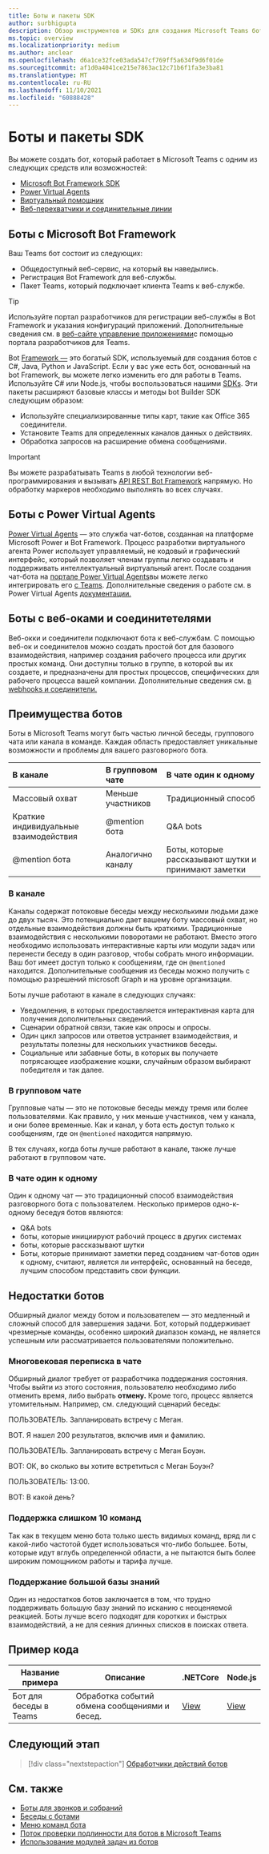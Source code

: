 ```yaml
---
title: Боты и пакеты SDK
author: surbhigupta
description: Обзор инструментов и SDKs для создания Microsoft Teams ботов.
ms.topic: overview
ms.localizationpriority: medium
ms.author: anclear
ms.openlocfilehash: d6a1ce32fce03ada547cf769ff5a634f9d6f01de
ms.sourcegitcommit: af1d0a4041ce215e7863ac12c71b6f1fa3e3ba81
ms.translationtype: MT
ms.contentlocale: ru-RU
ms.lasthandoff: 11/10/2021
ms.locfileid: "60888428"
---
```

# <a name="bots-and-sdks"></a>Боты и пакеты SDK

Вы можете создать бот, который работает в Microsoft Teams с одним из следующих средств или возможностей:

* [Microsoft Bot Framework SDK](#bots-with-the-microsoft-bot-framework)
* [Power Virtual Agents](#bots-with-power-virtual-agents)
* [Виртуальный помощник](~/samples/virtual-assistant.md)
* [Веб-перехватчики и соединительные линии](#bots-with-webhooks-and-connectors)

## <a name="bots-with-the-microsoft-bot-framework"></a>Боты с Microsoft Bot Framework

Ваш Teams бот состоит из следующих:

* Общедоступный веб-сервис, на который вы наведылись.
* Регистрация Bot Framework для веб-службы.
* Пакет Teams, который подключает клиента Teams к веб-службе.

> [!TIP]
> Используйте портал разработчиков для регистрации веб-службы в Bot Framework и указания конфигураций приложений. Дополнительные сведения см. в [веб-сайте управление приложениями](~/concepts/build-and-test/teams-developer-portal.md)с помощью портала разработчиков для Teams.

Bot [Framework —](https://dev.botframework.com/) это богатый SDK, используемый для создания ботов с C#, Java, Python и JavaScript. Если у вас уже есть бот, основанный на bot Framework, вы можете легко изменить его для работы в Teams. Используйте C# или Node.js, чтобы воспользоваться нашими [SDKs](/microsoftteams/platform/#pivot=sdk-tools). Эти пакеты расширяют базовые классы и методы bot Builder SDK следующим образом:

* Используйте специализированные типы карт, такие как Office 365 соединители.
* Установите Teams для определенных каналов данных о действиях.
* Обработка запросов на расширение обмена сообщениями.

> [!IMPORTANT]
> Вы можете разрабатывать Teams в любой технологии веб-программирования и вызывать [API REST Bot Framework](/bot-framework/rest-api/bot-framework-rest-overview) напрямую. Но обработку маркеров необходимо выполнять во всех случаях.

## <a name="bots-with-power-virtual-agents"></a>Боты с Power Virtual Agents

[Power Virtual Agents](/power-virtual-agents/fundamentals-what-is-power-virtual-agents) — это служба чат-ботов, созданная на платформе Microsoft Power и Bot Framework. Процесс разработки виртуального агента Power использует управляемый, не кодовый и графический интерфейс, который позволяет членам группы легко создавать и поддерживать интеллектуальный виртуальный агент. После создания чат-бота на [портале Power Virtual Agents](https://powervirtualagents.microsoft.com)вы можете легко интегрировать его [с Teams](how-to/add-power-virtual-agents-bot-to-teams.md). Дополнительные сведения о работе см. в Power Virtual Agents [документации.](/power-virtual-agents)

## <a name="bots-with-webhooks-and-connectors"></a>Боты с веб-оками и соединитетелями

Веб-окки и соединители подключают бота к веб-службам. С помощью веб-ок и соединителов можно создать простой бот для базового взаимодействия, например создания рабочего процесса или других простых команд. Они доступны только в группе, в которой вы их создаете, и предназначены для простых процессов, специфических для рабочего процесса вашей компании. Дополнительные сведения см. [в webhooks и соединители.](~/webhooks-and-connectors/what-are-webhooks-and-connectors.md)

## <a name="advantages-of-bots"></a>Преимущества ботов

Боты в Microsoft Teams могут быть частью личной беседы, группового чата или канала в команде. Каждая область предоставляет уникальные возможности и проблемы для вашего разговорного бота.

| В канале | В групповом чате | В чате один к одному |
| :-- | :-- | :-- |
| Массовый охват | Меньше участников | Традиционный способ |
| Краткие индивидуальные взаимодействия | @mention бота  | Q&A bots |
| @mention бота | Аналогично каналу | Боты, которые рассказывают шутки и принимают заметки |

### <a name="in-a-channel"></a>В канале

Каналы содержат потоковые беседы между несколькими людьми даже до двух тысяч. Это потенциально дает вашему боту массовый охват, но отдельные взаимодействия должны быть краткими. Традиционные взаимодействия с несколькими поворотами не работают. Вместо этого необходимо использовать интерактивные карты или модули задач или перенести беседу в один разговор, чтобы собрать много информации. Ваш бот имеет доступ только к сообщениям, где он `@mentioned` находится. Дополнительные сообщения из беседы можно получить с помощью разрешений microsoft Graph и на уровне организации.

Боты лучше работают в канале в следующих случаях:

* Уведомления, в которых предоставляется интерактивная карта для получения дополнительных сведений.
* Сценарии обратной связи, такие как опросы и опросы.
* Один цикл запросов или ответов устраняет взаимодействия, и результаты полезны для нескольких участников беседы.
* Социальные или забавные боты, в которых вы получаете потрясающее изображение кошки, случайным образом выбирают победителя и так далее.

### <a name="in-a-group-chat"></a>В групповом чате

Групповые чаты — это не потоковые беседы между тремя или более пользователями. Как правило, у них меньше участников, чем у канала, и они более временные. Как и канал, у бота есть доступ только к сообщениям, где он `@mentioned` находится напрямую.

В тех случаях, когда боты лучше работают в канале, также лучше работают в групповом чате.

### <a name="in-a-one-to-one-chat"></a>В чате один к одному

Один к одному чат — это традиционный способ взаимодействия разговорного бота с пользователем. Несколько примеров одно-к-одному беседуя ботов являются:
* Q&A bots
* боты, которые инициируют рабочий процесс в других системах 
* боты, которые рассказывают шутки
* Боты, которые принимают заметки перед созданием чат-ботов один к одному, считают, является ли интерфейс, основанный на беседе, лучшим способом представить свои функции.

## <a name="disadvantages-of-bots"></a>Недостатки ботов

Обширный диалог между ботом и пользователем — это медленный и сложный способ для завершения задачи. Бот, который поддерживает чрезмерные команды, особенно широкий диапазон команд, не является успешным или рассматривается пользователями положительно.

### <a name="have-multi-turn-experiences-in-chat"></a>Многовековая переписка в чате

Обширный диалог требует от разработчика поддержания состояния. Чтобы выйти из этого состояния, пользователю необходимо либо отменить время, либо выбрать **отмену.** Кроме того, процесс является утомительным. Например, см. следующий сценарий беседы:

ПОЛЬЗОВАТЕЛЬ. Запланировать встречу с Меган.

BOT. Я нашел 200 результатов, включив имя и фамилию.

ПОЛЬЗОВАТЕЛЬ. Запланировать встречу с Меган Боуэн.

BOT: ОК, во сколько вы хотите встретиться с Меган Боуэн?

ПОЛЬЗОВАТЕЛЬ: 13:00.

BOT: В какой день?

### <a name="support-too-many-commands"></a>Поддержка слишком 10 команд

Так как в текущем меню бота только шесть видимых команд, вряд ли с какой-либо частотой будет использоваться что-либо большее. Боты, которые идут вглубь определенной области, а не пытаются быть более широким помощником работы и тарифа лучше.

### <a name="maintain-a-large-knowledge-base"></a>Поддержание большой базы знаний

Один из недостатков ботов заключается в том, что трудно поддерживать большую базу знаний по исканию с неоценяемой реакцией. Боты лучше всего подходят для коротких и быстрых взаимодействий, а не для сеяния длинных списков в поисках ответа.

## <a name="code-sample"></a>Пример кода

|Название примера | Описание | .NETCore | Node.js |
|----------------|-----------------|--------------|----------------|
| Бот для беседы в Teams | Обработка событий обмена сообщениями и бесед. |[View](https://github.com/microsoft/BotBuilder-Samples/tree/master/samples/csharp_dotnetcore/57.teams-conversation-bot)|[View](https://github.com/microsoft/BotBuilder-Samples/tree/master/samples/javascript_nodejs/57.teams-conversation-bot)|

## <a name="next-step"></a>Следующий этап

> [!div class="nextstepaction"]
> [Обработчики действий ботов](~/bots/bot-basics.md)

## <a name="see-also"></a>См. также

* [Боты для звонков и собраний](~/bots/calls-and-meetings/calls-meetings-bots-overview.md)
* [Беседы с ботами](~/bots/how-to/conversations/conversation-basics.md)
* [Меню команд бота](~/bots/how-to/create-a-bot-commands-menu.md)
* [Поток проверки подлинности для ботов в Microsoft Teams](~/bots/how-to/authentication/auth-flow-bot.md)
* [Использование модулей задач из ботов](~/task-modules-and-cards/task-modules/task-modules-bots.md)
